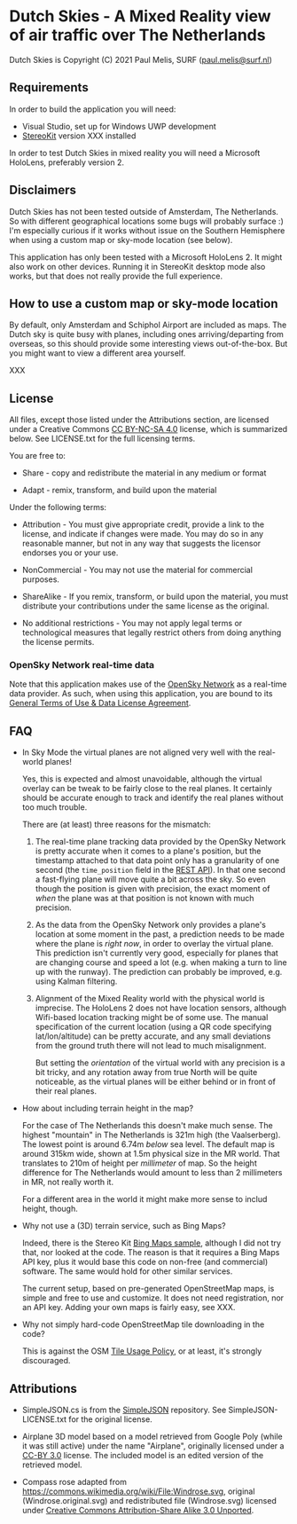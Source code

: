 # Dutch Skies - A Mixed Reality view of air traffic over The Netherlands



Dutch Skies is Copyright (C) 2021 Paul Melis, SURF (paul.melis@surf.nl)


## Requirements

In order to build the application you will need:

* Visual Studio, set up for Windows UWP development
* [StereoKit](https://stereokit.net/) version XXX installed

In order to test Dutch Skies in mixed reality you will need a Microsoft HoloLens,
preferably version 2.


## Disclaimers

Dutch Skies has not been tested outside of Amsterdam, The Netherlands. So with
different geographical locations some bugs will probably surface :) I'm especially 
curious if it works without issue on the Southern Hemisphere when using a custom
map or sky-mode location (see below).

This application has only been tested with a Microsoft HoloLens 2. It might
also work on other devices. Running it in StereoKit desktop mode also works, but that 
does not really provide the full experience.


## How to use a custom map or sky-mode location

By default, only Amsterdam and Schiphol Airport are included as maps. The 
Dutch sky is quite busy with planes, including ones arriving/departing from overseas,
so this should provide some interesting views out-of-the-box. But you might want
to view a different area yourself.

XXX



## License

All files, except those listed under the Attributions section, are licensed
under a Creative Commons [CC BY-NC-SA 4.0](https://creativecommons.org/licenses/by-nc-sa/4.0/)
license, which is summarized below. See LICENSE.txt for the full licensing terms. 

You are free to:

* Share - copy and redistribute the material in any medium or format

* Adapt - remix, transform, and build upon the material 

Under the following terms:

* Attribution - You must give appropriate credit, provide a link to the license, and 
  indicate if changes were made. You may do so in any reasonable manner, but not in 
  any way that suggests the licensor endorses you or your use. 

* NonCommercial - You may not use the material for commercial purposes. 

* ShareAlike - If you remix, transform, or build upon the material, you must 
  distribute your contributions under the same license as the original. 
  
* No additional restrictions - You may not apply legal terms or technological measures that legally restrict others from doing anything the license permits. 


### OpenSky Network real-time data

Note that this application makes use of the [OpenSky Network](https://opensky-network.org/)
as a real-time data provider. As such, when using this application, you are bound to
its [General Terms of Use & Data License Agreement](https://opensky-network.org/about/terms-of-use).


## FAQ

* In Sky Mode the virtual planes are not aligned very well with the real-world planes!

  Yes, this is expected and almost unavoidable, although the virtual overlay
  can be tweak to be fairly close to the real planes. It certainly should be accurate enough
  to track and identify the real planes without too much trouble.
  
  There are (at least) three reasons for the mismatch:
  
  1. The real-time plane tracking data provided by the OpenSky Network is pretty
     accurate when it comes to a plane's position, but the timestamp attached
     to that data point only has a granularity of one second (the `time_position`
     field in the [REST API](https://openskynetwork.github.io/opensky-api/rest.html)).
     In that one second a fast-flying plane will move quite a bit across the sky. 
     So even though the position is given with precision, the exact moment of *when* 
     the plane was at that position is not known with much precision. 
     
  2. As the data from the OpenSky Network only provides a plane's location at some
     moment in the past, a prediction needs to be made where the plane is *right now*, in order
     to overlay the virtual plane. This prediction isn't currently very good, especially
     for planes that are changing course and speed a lot (e.g. when making a turn to line
     up with the runway). The prediction can probably be improved, e.g. using
     Kalman filtering.
     
  3. Alignment of the Mixed Reality world with the physical world is imprecise. The HoloLens 2
     does not have location sensors, although Wifi-based location tracking might be
     of some use. The manual specification of the current location (using a QR code
     specifying lat/lon/altitude) can be pretty accurate, and any small deviations from
     the ground truth there will not lead to much misalignment. 
     
     But setting the *orientation* of the virtual world with any precision is a bit 
     tricky, and any rotation away from true North will be quite noticeable, as the 
     virtual planes will be either behind or in front of their real planes.    

* How about including terrain height in the map?

  For the case of The Netherlands this doesn't make much sense. The highest
  "mountain" in The Netherlands is 321m high (the Vaalserberg). The lowest point
  is around 6.74m *below* sea level. The default map is around 315km wide, shown
  at 1.5m physical size in the MR world. That translates to 210m of height
  per *millimeter* of map. So the height difference for The Netherlands would amount
  to less than 2 millimeters in MR, not really worth it.
  
  For a different area in the world it might make more sense to includ height, though.
  
* Why not use a (3D) terrain service, such as Bing Maps? 

  Indeed, there is the Stereo Kit [Bing Maps sample](https://github.com/maluoi/StereoKit-BingMaps),
  although I did not try that, nor looked at the code. The reason is that it
  requires a Bing Maps API key, plus it would base this code on non-free (and commercial)
  software. The same would hold for other similar services.
  
  The current setup, based on pre-generated OpenStreetMap maps, is simple and free to 
  use and customize. It does not need registration, nor an API key. Adding your
  own maps is fairly easy, see XXX.

* Why not simply hard-code OpenStreetMap tile downloading in the code?

  This is against the OSM [Tile Usage Policy](https://operations.osmfoundation.org/policies/tiles/),
  or at least, it's strongly discouraged.
  

## Attributions

* SimpleJSON.cs is from the [SimpleJSON](https://github.com/Bunny83/SimpleJSON) repository.
  See SimpleJSON-LICENSE.txt for the original license.
  
* Airplane 3D model based on a model retrieved from Google Poly (while it was still active) 
  under the name "Airplane", originally licensed under a [CC-BY 3.0](https://creativecommons.org/licenses/by/3.0/) 
  license. The included model is an edited version of the retrieved model. 

* Compass rose adapted from https://commons.wikimedia.org/wiki/File:Windrose.svg,
  original (Windrose.original.svg) and redistributed file (Windrose.svg) licensed 
  under [Creative Commons Attribution-Share Alike 3.0 Unported](https://creativecommons.org/licenses/by-sa/3.0/deed.en).
  
